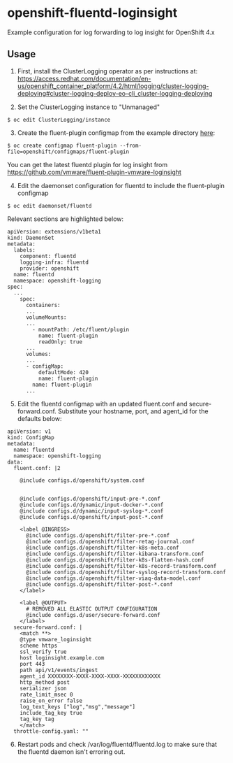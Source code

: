 # openshift-fluentd-loginsight
Example configuration for log forwarding to log insight for OpenShift 4.x


## Usage

1) First, install the ClusterLogging operator as per instructions at:
https://access.redhat.com/documentation/en-us/openshift_container_platform/4.2/html/logging/cluster-logging-deploying#cluster-logging-deploy-eo-cli_cluster-logging-deploying

2) Set the ClusterLogging instance to "Unmanaged"

```
$ oc edit ClusterLogging/instance
```

3) Create the fluent-plugin configmap from the example directory [here](openshift/configmaps/fluent-plugin):

```
$ oc create configmap fluent-plugin --from-file=openshift/configmaps/fluent-plugin
```

You can get the latest fluentd plugin for log insight from https://github.com/vmware/fluent-plugin-vmware-loginsight

4) Edit the daemonset configuration for fluentd to include the fluent-plugin configmap

```
$ oc edit daemonset/fluentd
```

Relevant sections are highlighted below:

```
apiVersion: extensions/v1beta1
kind: DaemonSet
metadata:
  labels:
    component: fluentd
    logging-infra: fluentd
    provider: openshift
  name: fluentd
  namespace: openshift-logging
spec:
  ...
    spec:
      containers:
      ...
      volumeMounts:
      ...
        - mountPath: /etc/fluent/plugin
          name: fluent-plugin
          readOnly: true
      ...
      volumes:
      ...
      - configMap:
          defaultMode: 420
          name: fluent-plugin
        name: fluent-plugin
      ...
```

5) Edit the fluentd configmap with an updated fluent.conf and secure-forward.conf. Substitute your hostname, port, and agent_id for the defaults below:

```
apiVersion: v1
kind: ConfigMap
metadata:
  name: fluentd
  namespace: openshift-logging
data:
  fluent.conf: |2

    @include configs.d/openshift/system.conf


    @include configs.d/openshift/input-pre-*.conf
    @include configs.d/dynamic/input-docker-*.conf
    @include configs.d/dynamic/input-syslog-*.conf
    @include configs.d/openshift/input-post-*.conf

    <label @INGRESS>
      @include configs.d/openshift/filter-pre-*.conf
      @include configs.d/openshift/filter-retag-journal.conf
      @include configs.d/openshift/filter-k8s-meta.conf
      @include configs.d/openshift/filter-kibana-transform.conf
      @include configs.d/openshift/filter-k8s-flatten-hash.conf
      @include configs.d/openshift/filter-k8s-record-transform.conf
      @include configs.d/openshift/filter-syslog-record-transform.conf
      @include configs.d/openshift/filter-viaq-data-model.conf
      @include configs.d/openshift/filter-post-*.conf
    </label>

    <label @OUTPUT>
      # REMOVED ALL ELASTIC OUTPUT CONFIGURATION
      @include configs.d/user/secure-forward.conf
    </label>
  secure-forward.conf: |
    <match **>
    @type vmware_loginsight
    scheme https
    ssl_verify true
    host loginsight.example.com
    port 443
    path api/v1/events/ingest
    agent_id XXXXXXXX-XXXX-XXXX-XXXX-XXXXXXXXXXXX
    http_method post
    serializer json
    rate_limit_msec 0
    raise_on_error false
    log_text_keys ["log","msg","message"]
    include_tag_key true
    tag_key tag
    </match>
  throttle-config.yaml: ""
```

6) Restart pods and check /var/log/fluentd/fluentd.log to make sure that the fluentd daemon isn't erroring out.
